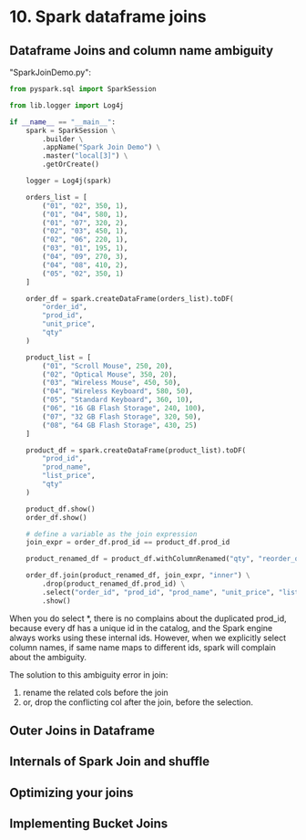 # 10. Spark dataframe joins
## Dataframe Joins and column name ambiguity
"SparkJoinDemo.py":
```py
from pyspark.sql import SparkSession

from lib.logger import Log4j

if __name__ == "__main__":
    spark = SparkSession \
        .builder \
        .appName("Spark Join Demo") \
        .master("local[3]") \
        .getOrCreate()

    logger = Log4j(spark)

    orders_list = [
        ("01", "02", 350, 1),
        ("01", "04", 580, 1),
        ("01", "07", 320, 2),
        ("02", "03", 450, 1),
        ("02", "06", 220, 1),
        ("03", "01", 195, 1),
        ("04", "09", 270, 3),
        ("04", "08", 410, 2),
        ("05", "02", 350, 1)
    ]

    order_df = spark.createDataFrame(orders_list).toDF(
        "order_id", 
        "prod_id", 
        "unit_price", 
        "qty"
    )

    product_list = [
        ("01", "Scroll Mouse", 250, 20),
        ("02", "Optical Mouse", 350, 20),
        ("03", "Wireless Mouse", 450, 50),
        ("04", "Wireless Keyboard", 580, 50),
        ("05", "Standard Keyboard", 360, 10),
        ("06", "16 GB Flash Storage", 240, 100),
        ("07", "32 GB Flash Storage", 320, 50),
        ("08", "64 GB Flash Storage", 430, 25)
    ]

    product_df = spark.createDataFrame(product_list).toDF(
        "prod_id", 
        "prod_name", 
        "list_price", 
        "qty"
    )

    product_df.show()
    order_df.show()

    # define a variable as the join expression
    join_expr = order_df.prod_id == product_df.prod_id

    product_renamed_df = product_df.withColumnRenamed("qty", "reorder_qty")

    order_df.join(product_renamed_df, join_expr, "inner") \
        .drop(product_renamed_df.prod_id) \
        .select("order_id", "prod_id", "prod_name", "unit_price", "list_price", "qty") \
        .show()
```

When you do select *, there is no complains about the duplicated prod_id, because every df has a unique id in the catalog, and the Spark engine always works using these internal ids. However, when we explicitly select column names, if same name maps to different ids, spark will complain about the ambiguity. 

The solution to this ambiguity error in join:
1. rename the related cols before the join
2. or, drop the conflicting col after the join, before the selection. 

## Outer Joins in Dataframe


## Internals of Spark Join and shuffle


## Optimizing your joins


## Implementing Bucket Joins






























